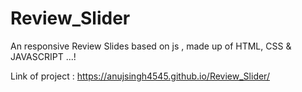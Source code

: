 # Review_Slider
An responsive Review Slides based on js , made up of HTML, CSS &amp; JAVASCRIPT ...!

Link of project : https://anujsingh4545.github.io/Review_Slider/

